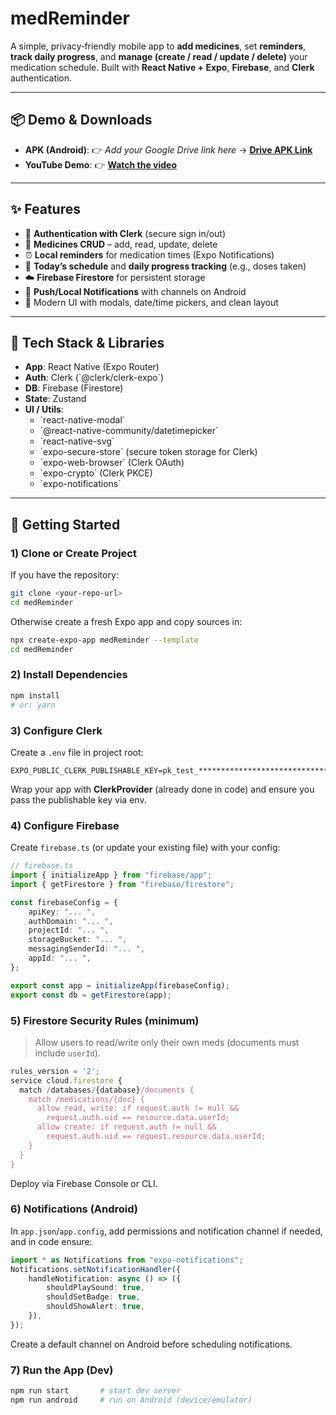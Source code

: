 # medReminder

A simple, privacy‑friendly mobile app to **add medicines**, set **reminders**, **track daily progress**, and **manage (create / read / update / delete)** your medication schedule. Built with **React Native + Expo**, **Firebase**, and **Clerk** authentication.

---

## 📦 Demo & Downloads

- **APK (Android)**: 👉 _Add your Google Drive link here_ → **[Drive APK Link](https://drive.google.com/drive/folders/1UHFrpF7-9rL5wZh7g4iyds9Cjur6v-qX?usp=sharing)**
- **YouTube Demo**: 👉 **[Watch the video](https://youtu.be/EE3IrfKpAdw)**

---

## ✨ Features

- 👤 **Authentication with Clerk** (secure sign in/out)
- 💊 **Medicines CRUD** – add, read, update, delete
- ⏰ **Local reminders** for medication times (Expo Notifications)
- 📅 **Today’s schedule** and **daily progress tracking** (e.g., doses taken)
- ☁️ **Firebase Firestore** for persistent storage
- 🔔 **Push/Local Notifications** with channels on Android
- 📱 Modern UI with modals, date/time pickers, and clean layout

---

## 🧰 Tech Stack & Libraries

- **App**: React Native (Expo Router)
- **Auth**: Clerk (\`@clerk/clerk-expo\`)
- **DB**: Firebase (Firestore)
- **State**: Zustand
- **UI / Utils**:
  - \`react-native-modal\`
  - \`@react-native-community/datetimepicker\`
  - \`react-native-svg\`
  - \`expo-secure-store\` (secure token storage for Clerk)
  - \`expo-web-browser\` (Clerk OAuth)
  - \`expo-crypto\` (Clerk PKCE)
  - \`expo-notifications\`

---

## 🚀 Getting Started

### 1) Clone or Create Project

If you have the repository:

```bash
git clone <your-repo-url>
cd medReminder
```

Otherwise create a fresh Expo app and copy sources in:

```bash
npx create-expo-app medReminder --template
cd medReminder
```

### 2) Install Dependencies

```bash
npm install
# or: yarn
```

### 3) Configure Clerk

Create a `.env` file in project root:

```env
EXPO_PUBLIC_CLERK_PUBLISHABLE_KEY=pk_test_********************************
```

Wrap your app with **ClerkProvider** (already done in code) and ensure you pass the publishable key via env.

### 4) Configure Firebase

Create `firebase.ts` (or update your existing file) with your config:

```ts
// firebase.ts
import { initializeApp } from "firebase/app";
import { getFirestore } from "firebase/firestore";

const firebaseConfig = {
	apiKey: "... ",
	authDomain: "... ",
	projectId: "... ",
	storageBucket: "... ",
	messagingSenderId: "... ",
	appId: "... ",
};

export const app = initializeApp(firebaseConfig);
export const db = getFirestore(app);
```

### 5) Firestore Security Rules (minimum)

> Allow users to read/write only their own meds (documents must include `userId`).

```js
rules_version = '2';
service cloud.firestore {
  match /databases/{database}/documents {
    match /medications/{doc} {
      allow read, write: if request.auth != null &&
        request.auth.uid == resource.data.userId;
      allow create: if request.auth != null &&
        request.auth.uid == request.resource.data.userId;
    }
  }
}
```

Deploy via Firebase Console or CLI.

### 6) Notifications (Android)

In `app.json`/`app.config`, add permissions and notification channel if needed, and in code ensure:

```ts
import * as Notifications from "expo-notifications";
Notifications.setNotificationHandler({
	handleNotification: async () => ({
		shouldPlaySound: true,
		shouldSetBadge: true,
		shouldShowAlert: true,
	}),
});
```

Create a default channel on Android before scheduling notifications.

### 7) Run the App (Dev)

```bash
npm run start       # start dev server
npm run android     # run on Android (device/emulator)
```
